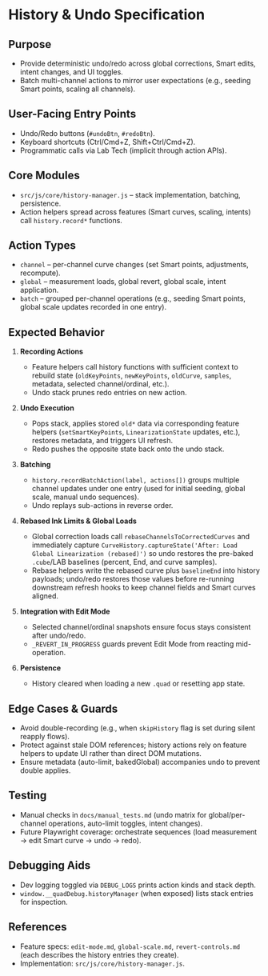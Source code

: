 # History & Undo Specification

## Purpose
- Provide deterministic undo/redo across global corrections, Smart edits, intent changes, and UI toggles.
- Batch multi-channel actions to mirror user expectations (e.g., seeding Smart points, scaling all channels).

## User-Facing Entry Points
- Undo/Redo buttons (`#undoBtn`, `#redoBtn`).
- Keyboard shortcuts (Ctrl/Cmd+Z, Shift+Ctrl/Cmd+Z).
- Programmatic calls via Lab Tech (implicit through action APIs).

## Core Modules
- `src/js/core/history-manager.js` – stack implementation, batching, persistence.
- Action helpers spread across features (Smart curves, scaling, intents) call `history.record*` functions.

## Action Types
- `channel` – per-channel curve changes (set Smart points, adjustments, recompute).
- `global` – measurement loads, global revert, global scale, intent application.
- `batch` – grouped per-channel operations (e.g., seeding Smart points, global scale updates recorded in one entry).

## Expected Behavior
1. **Recording Actions**
   - Feature helpers call history functions with sufficient context to rebuild state (`oldKeyPoints`, `newKeyPoints`, `oldCurve`, `samples`, metadata, selected channel/ordinal, etc.).
   - Undo stack prunes redo entries on new action.

2. **Undo Execution**
   - Pops stack, applies stored `old*` data via corresponding feature helpers (`setSmartKeyPoints`, `LinearizationState` updates, etc.), restores metadata, and triggers UI refresh.
   - Redo pushes the opposite state back onto the undo stack.

3. **Batching**
   - `history.recordBatchAction(label, actions[])` groups multiple channel updates under one entry (used for initial seeding, global scale, manual undo sequences).
   - Undo replays sub-actions in reverse order.

4. **Rebased Ink Limits & Global Loads**
   - Global correction loads call `rebaseChannelsToCorrectedCurves` and immediately capture `CurveHistory.captureState('After: Load Global Linearization (rebased)')` so undo restores the pre-baked `.cube`/LAB baselines (percent, End, and curve samples).
   - Rebase helpers write the rebased curve plus `baselineEnd` into history payloads; undo/redo restores those values before re-running downstream refresh hooks to keep channel fields and Smart curves aligned.

5. **Integration with Edit Mode**
   - Selected channel/ordinal snapshots ensure focus stays consistent after undo/redo.
   - `_REVERT_IN_PROGRESS` guards prevent Edit Mode from reacting mid-operation.

6. **Persistence**
   - History cleared when loading a new `.quad` or resetting app state.

## Edge Cases & Guards
- Avoid double-recording (e.g., when `skipHistory` flag is set during silent reapply flows).
- Protect against stale DOM references; history actions rely on feature helpers to update UI rather than direct DOM mutations.
- Ensure metadata (auto-limit, bakedGlobal) accompanies undo to prevent double applies.

## Testing
- Manual checks in `docs/manual_tests.md` (undo matrix for global/per-channel operations, auto-limit toggles, intent changes).
- Future Playwright coverage: orchestrate sequences (load measurement → edit Smart curve → undo → redo).

## Debugging Aids
- Dev logging toggled via `DEBUG_LOGS` prints action kinds and stack depth.
- `window.__quadDebug.historyManager` (when exposed) lists stack entries for inspection.

## References
- Feature specs: `edit-mode.md`, `global-scale.md`, `revert-controls.md` (each describes the history entries they create).
- Implementation: `src/js/core/history-manager.js`.
